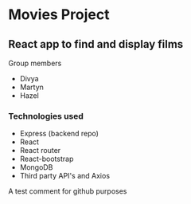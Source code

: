 # Movies Project

## React app to find and display films

Group members

- Divya
- Martyn
- Hazel

### Technologies used

- Express (backend repo)
- React
- React router
- React-bootstrap
- MongoDB
- Third party API's and Axios

A test comment for github purposes
